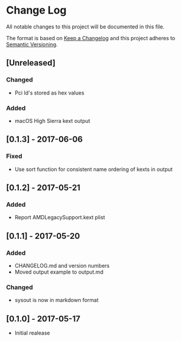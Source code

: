 # Change Log
All notable changes to this project will be documented in this file.

The format is based on [Keep a Changelog](http://keepachangelog.com/)
and this project adheres to [Semantic Versioning](http://semver.org/).

## [Unreleased]
### Changed
- Pci Id's stored as hex values

### Added
- macOS High Sierra kext output

## [0.1.3] - 2017-06-06
### Fixed
- Use sort function for consistent name ordering of kexts in output

## [0.1.2] - 2017-05-21
### Added
- Report AMDLegacySupport.kext plist

## [0.1.1] - 2017-05-20
### Added
- CHANGELOG.md and version numbers
- Moved output example to output.md

### Changed
- sysout is now in markdown format

## [0.1.0] - 2017-05-17
- Initial realease
